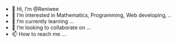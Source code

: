 - 👋 Hi, I’m @Reniwee
- 👀 I’m interested in Mathematics, Programming, Web developing, ..
- 🌱 I’m currently learning ...
- 💞️ I’m looking to collaborate on ...
- 📫 How to reach me ...

<!---
Reniwee/Reniwee is a ✨ special ✨ repository because its `README.md` (this file) appears on your GitHub profile.
You can click the Preview link to take a look at your changes.
--->
